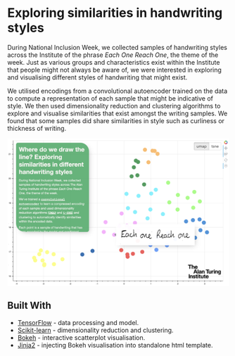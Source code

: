 # Exploring similarities in handwriting styles

During National Inclusion Week, we collected samples of handwriting styles across the Institute of the phrase _Each One Reach One_, the theme of the week.
Just as various groups and characteristics exist within the Institute that people might not always be aware of, we were interested in exploring and visualising different styles of handwriting that might exist.

We utilised encodings from a convolutional autoencoder trained on the data to compute a representation of each sample that might be indicative of style.
We then used dimensionality reduction and clustering algorithms to explore and visualise similarities that exist amongst the writing samples.
We found that some samples did share similarities in style such as curliness or thickness of writing.

<p align="center"><img src="screenshot.png" width="800"></p>

## Built With

- [TensorFlow](https://www.tensorflow.org/overview/) - data processing and model.
- [Scikit-learn](https://scikit-learn.org/stable/) - dimensionality reduction and clustering.
- [Bokeh](https://docs.bokeh.org/en/latest/index.html) - interactive scatterplot visualisation.
- [Jinja2](https://jinja.palletsprojects.com/en/2.11.x/) - injecting Bokeh visualisation into standalone html template.
